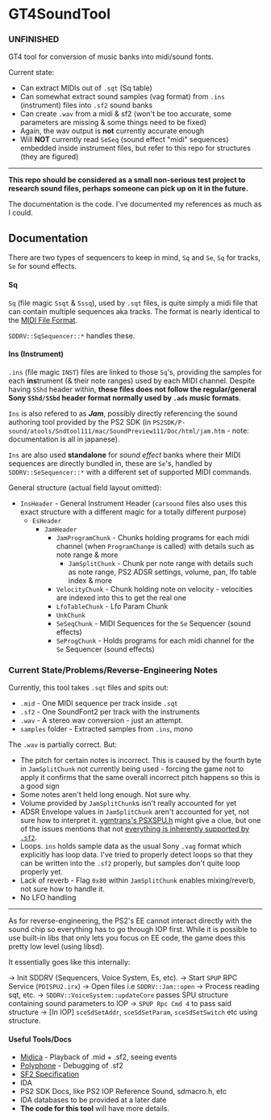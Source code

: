 
# GT4SoundTool

### UNFINISHED

GT4 tool for conversion of music banks into midi/sound fonts.

Current state:
* Can extract MIDIs out of `.sqt` (Sq table)
* Can somewhat extract sound samples (vag format) from `.ins` (instrument) files into `.sf2` sound banks
* Can create `.wav` from a midi & sf2 (won't be too accurate, some parameters are missing & some things need to be fixed)
* Again, the wav output is **not** currently accurate enough
* Will **NOT** currently read `SeSeq` (sound effect "midi" sequences) embedded inside instrument files, but refer to this repo for structures (they are figured)

---

**This repo should be considered as a small non-serious test project to research sound files, perhaps someone can pick up on it in the future.**

The documentation is the code. I've documented my references as much as I could.

## Documentation

There are two types of sequencers to keep in mind, `Sq` and `Se`, `Sq` for tracks, `Se` for sound effects.

#### Sq
`Sq` (file magic `Ssqt` & `Sssq`), used by `.sqt` files, is quite simply a midi file that can contain multiple sequences aka tracks. The format is nearly identical to the [MIDI File Format](https://www.music.mcgill.ca/~ich/classes/mumt306/StandardMIDIfileformat.html).

`SDDRV::SqSequencer::*` handles these.

#### Ins (Instrument)
`.ins` (file magic `INST`) files are linked to those `Sq`'s, providing the samples for each **ins**trument (& their note ranges) used by each MIDI channel. Despite having `SShd` header within, **these files does not follow the regular/general Sony `SShd/SSbd` header format normally used by `.ads` music formats**.

`Ins` is also refered to as ***Jam***, possibly directly referencing the sound authoring tool provided by the PS2 SDK (in `PS2SDK/P-sound/atools/Sndtool111/mac/SoundPreview111/Doc/html/jam.htm` - note: documentation is all in japanese).

`Ins` are also used **standalone** for *sound effect* banks where their MIDI sequences are directly bundled in, these are `Se`'s, handled by `SDDRV::SeSequencer::*` with a different set of supported MIDI commands. 

General structure (actual field layout omitted):

* `InsHeader` - General Instrument Header (`carsound` files also uses this exact structure with a different magic for a totally different purpose)
  * `EsHeader`
    * `JamHeader`
      * `JamProgramChunk` - Chunks holding programs for each midi channel (when `ProgramChange` is called) with details such as note range & more
        * `JamSplitChunk` - Chunk per note range with details such as note range, PS2 ADSR settings, volume, pan, lfo table index & more
      * `VelocityChunk` - Chunk holding note on velocity - velocities are indexed into this to get the real one
      * `LfoTableChunk` - Lfo Param Chunk
      * `UnkChunk`
      * `SeSeqChunk` - MIDI Sequences for the `Se` Sequencer (sound effects)
      * `SeProgChunk` - Holds programs for each midi channel for the `Se` Sequencer (sound effects)

### Current State/Problems/Reverse-Engineering Notes

Currently, this tool takes `.sqt` files and spits out:
* `.mid` - One MIDI sequence per track inside `.sqt`
* `.sf2` - One SoundFont2 per track with the instruments
* `.wav` - A stereo wav conversion - just an attempt.
* `samples` folder - Extracted samples from `.ins`, mono

The `.wav` is partially correct. But:
* The pitch for certain notes is incorrect. This is caused by the fourth byte in `JamSplitChunk` not currently being used - forcing the game not to apply it confirms that the same overall incorrect pitch happens so this is a good sign
* Some notes aren't held long enough. Not sure why.
* Volume provided by `JamSplitChunk`s isn't really accounted for yet
* ADSR Envelope values in `JamSplitChunk` aren't accounted for yet, not sure how to interpret it. [vgmtrans's PSXSPU.h](https://github.com/vgmtrans/vgmtrans/blob/6f6f86823ab10ce72f0c6acd6ef7991e631613f7/src/main/formats/common/PSXSPU.h#L128) might give a clue, but one of the issues mentions that not [everything is inherently supported by `.sf2`](https://github.com/vgmtrans/vgmtrans/issues/138).
* Loops. `ins` holds sample data as the usual Sony `.vag` format which explicitly has loop data. I've tried to properly detect loops so that they can be written into the `.sf2` properly, but samples don't quite loop properly yet.
* Lack of reverb - Flag `0x80` within `JamSplitChunk` enables mixing/reverb, not sure how to handle it.
* No LFO handling
---

As for reverse-engineering, the PS2's EE cannot interact directly with the sound chip so everything has to go through IOP first. While it is possible to use built-in libs that only lets you focus on EE code, the game does this pretty low level (using libsd). 

It essentially goes like this internally:

-> Init SDDRV (Sequencers, Voice System, Es, etc).
-> Start `SPUP` RPC Service (`PDISPU2.irx`) 
-> Open files i.e `SDDRV::Jam::open`
-> Process reading sqt, etc.
-> `SDDRV::VoiceSystem::updateCore` passes SPU structure containing sound parameters to IOP
-> `SPUP Rpc Cmd 4` to pass said structure
-> [In IOP] `sceSdSetAddr`, `sceSdSetParam`, `sceSdSetSwitch` etc using structure.

#### Useful Tools/Docs

* [Midica](https://www.midica.org/) - Playback of .mid + .sf2, seeing events
* [Polyphone](https://www.polyphone-soundfonts.com/) - Debugging of .sf2
* [SF2 Specification](https://www.synthfont.com/SFSPEC21.PDF)
* IDA
* PS2 SDK Docs, like PS2 IOP Reference Sound, sdmacro.h, etc
* IDA databases to be provided at a later date
* **The code for this tool** will have more details.
